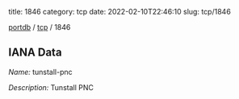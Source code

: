 title: 1846
category: tcp
date: 2022-02-10T22:46:10
slug: tcp/1846

[portdb](/) / [tcp](/category/tcp.html) / 1846


## IANA Data

_Name:_ tunstall-pnc

_Description:_ Tunstall PNC


